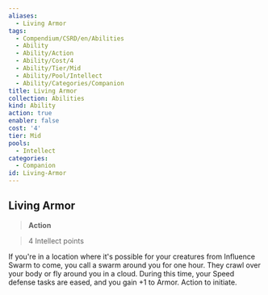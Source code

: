 ```yaml
---
aliases:
  - Living Armor
tags:
  - Compendium/CSRD/en/Abilities
  - Ability
  - Ability/Action
  - Ability/Cost/4
  - Ability/Tier/Mid
  - Ability/Pool/Intellect
  - Ability/Categories/Companion
title: Living Armor
collection: Abilities
kind: Ability
action: true
enabler: false
cost: '4'
tier: Mid
pools:
  - Intellect
categories:
  - Companion
id: Living-Armor
---
```

## Living Armor    
>**Action**    
>4 Intellect points  
    
If you're in a location where it's possible for your creatures from Influence Swarm to come, you call a swarm around you for one hour. They crawl over your body or fly around you in a cloud. During this time, your Speed defense tasks are eased, and you gain +1 to Armor. Action to initiate.
